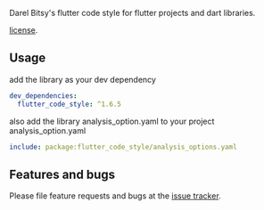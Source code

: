 Darel Bitsy's flutter code style for flutter projects and dart libraries.

[license](https://github.com/bitsydarel/flutter-code-style/blob/master/LICENSE).

## Usage

add the library as your dev dependency

```yaml
dev_dependencies:
  flutter_code_style: ^1.6.5
```

also add the library analysis_option.yaml to your project analysis_option.yaml
```yaml
include: package:flutter_code_style/analysis_options.yaml
```

## Features and bugs

Please file feature requests and bugs at the [issue tracker][tracker].

[tracker]: https://github.com/bitsydarel/flutter-code-style/issues
